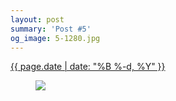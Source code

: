 ```yaml
---
layout: post
summary: 'Post #5'
og_image: 5-1280.jpg
---
```


<p>
 <time>
  <a href="/5">
   {{ page.date | date: "%B %-d, %Y" }}
  </a>
 </time>
 <a href="/5">
  <figure data-taken="8/16/2013">
   <img sizes="(min-width: 700px) 50vw, calc(100vw - 2rem)" src="{{ site.assets_url }}/5-640.jpg" srcset="{{ site.assets_url }}/5-1280.jpg 1280w, {{ site.assets_url }}/5-960.jpg 960w, {{ site.assets_url }}/5-640.jpg 640w, {{ site.assets_url }}/5-320.jpg 320w"/>
  </figure>
 </a>
</p>
